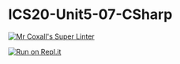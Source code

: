 # ICS20-Unit5-07-CSharp

[![Mr Coxall's Super Linter](https://github.com/Lucas-Tyman/ICS20-Unit5-07-CSharp/workflows/Mr%20Coxall's%20Super%20Linter/badge.svg)](https://github.com/Lucas-Tyman/ICS20-Unit5-07-CSharp/actions)

[![Run on Repl.it](https://repl.it/badge/github/Lucas-Tyman/ICS20-Unit5-07-CSharp)](https://repl.it/github/Lucas-Tyman/ICS20-Unit5-07-CSharp)
